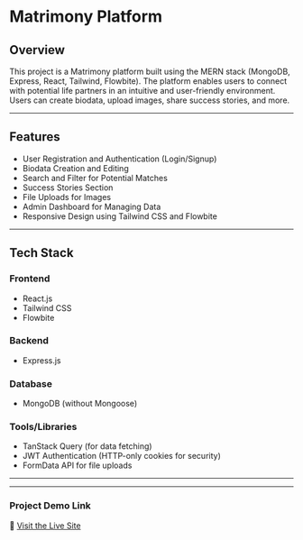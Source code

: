 # Matrimony Platform

## Overview

This project is a Matrimony platform built using the MERN stack (MongoDB, Express, React, Tailwind, Flowbite). The platform enables users to connect with potential life partners in an intuitive and user-friendly environment. Users can create biodata, upload images, share success stories, and more.

---

## Features

- User Registration and Authentication (Login/Signup)
- Biodata Creation and Editing
- Search and Filter for Potential Matches
- Success Stories Section
- File Uploads for Images
- Admin Dashboard for Managing Data
- Responsive Design using Tailwind CSS and Flowbite

---

## Tech Stack

### Frontend

- React.js
- Tailwind CSS
- Flowbite

### Backend

- Express.js

### Database

- MongoDB (without Mongoose)

### Tools/Libraries

- TanStack Query (for data fetching)
- JWT Authentication (HTTP-only cookies for security)
- FormData API for file uploads

---

---

### Project Demo Link
🚀 [Visit the Live Site](https://matrimony-5930a.web.app/)

